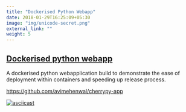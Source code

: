 ```yaml
---
title: "Dockerised Python Webapp"
date: 2018-01-29T16:25:09+05:30
image: "img/unicode-secret.png"
external_link: ""
weight: 5
---
```


## [Dockerised python webapp](https://github.com/avimehenwal/cherrypy-app)

A dockerised python webapplication build to demonstrate the ease of deployment within containers and speeding up release process.

https://github.com/avimehenwal/cherrypy-app

[![asciicast](https://asciinema.org/a/159797.png)](https://asciinema.org/a/159797)
